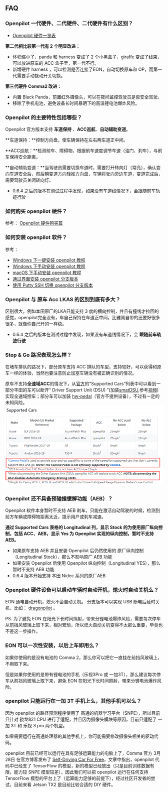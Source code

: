 ## FAQ

### Openpilot 一代硬件、二代硬件、二代硬件有什么区别？

* [Openpilot 硬件一览表](/cn/hardwares.md)

**第二代相比较第一代有 2 个明显改进：**

- 体积缩小了，panda 和 harness 变成了 2 个小黑盒子，giraffe 变成了线束，可以放进原车的 ACC 盒子里，第一代不行。
- 新增硬件 harness ，可以检测是否连接了EON，自动切换原车和 OP，而第一代需要手动拨动开关切换。

**第三代硬件 Comma2 改进：**

- 内置 Black Panda，前置红外摄像头，可以在夜间监控驾驶员是否安全驾驶。
- 移除了手机电池，避免设备长时间暴晒下的高温锂电池爆炸风险。


### Openpilot 的主要特性包括哪些？

Openpilot 官方版本支持 **车道保持** 、**ACC巡航**、**自动辅助变道**。

**车道保持：**控制方向盘，使车辆保持在左右两车道正中间。

**ACC巡航：**检测前车、障碍物，根据前车速度调节车速（油门、刹车），与前车保持安全距离。

**自动辅助变道：**当驾驶员需要切换车道时，需要打开转向灯（常亮），确认变向车道安全后，然后朝变道方向轻推方向盘，车辆将驶向旁边车道，变道完成后，需要驾驶员关闭转向灯。

* 0.6.4 之后的版本在测试过程中发现，如果没有车道线情况下，会跟随前车轨迹行驶


### 如何购买 openpilot 硬件？

参考： [Openpilot 硬件购买篇](cn/how_to_buy_openpilot.md)


### 如何安装 openpilot 软件？

参考：


- [Windows 下一键安装 openpilot 教程](cn/how_to_flash_openpilot_on_windows.md)
- [Windows 下手动安装 openpilot 教程](cn/how_to_flash_openpilot_on_windows_step_by_step.md)
- [macOS 下手动安装 openpilot 教程](cn/how_to_flash_openpilot_on_mac.md)
- [通过界面安装 openpilot 分支版本](cn/how_to_change_openpilot_fork_via_ui.md)
- [使用 Putty SSH 切换 openpilot 分支版本](cn/how_to_change_openpilot_fork_on_windows.md)




### Openpilot 与 原车 Acc LKAS 的区别到底有多大？

区别很大，例如本田原厂的LKA只能支持 3 度的横向控制，并且有撞线才拉回的感觉，openpilot完全没有，车自己保持在车道正中间，比雅阁自带的还要好很多很多，就像你自己开的一样稳。

* 0.6.4 之后的版本在测试过程中发现，如果没有车道线情况下，会 **跟随前车轨迹行驶**


### Stop & Go 路况表现怎么样？

在堵车排队的路况下，部分原车支持 ACC 排队的车型，支持较好，可以获得和原车一样的体验，当然也要注意防止加塞车辆没有被正确识别的情况。

原车不支持**全速域ACC**的情况下，从[官方](https://github.com/commaai/openpilot)的“Supported Cars”列表中可以看到一部分丰田的车可以断开“ Driver Support Unit (DSU) ”(加装[smatDSU](https://github.com/wocsor/panda/tree/smart_dsu),参考[视频](https://www.bilibili.com/video/BV1wC4y187Gq))实现全速域控车；部分车可以加装 [hw-pedal](https://github.com/commaai/neo/tree/master/pedal)（官方不提供设备），不过有一定的未知风险。![sng-dsu](../files/FAQ/sng-dsu.png)


### Openpilot 还不具备预碰撞缓解功能（AEB）？

Openpilot 软件本身暂时不支持 AEB 刹车，只能在激活自动驾驶的时候，检测到前方车辆或障碍物距离太近，提示用户或刹车减速。


**通过 Supported Cars 表格的 Longitudinal 列，显示 Stock 的为使用原厂纵向控制，包括 ACC、AEB，显示 Yes 为 Openpilot 实现的纵向控制，暂时不支持 AEB。**


* 如果原车支持 AEB 并且安装 Openpilot 后仍然使用的 原厂纵向控制（Longitudinal Stock），那么不影响原厂 AEB 功能
* 如果安装 Openpilot 后使用 Openpilot 纵向控制（Longitudinal YES），那么暂时不支持 AEB 功能
* 0.6.4 版本开始支持 本田 Nidec 系列的原厂AEB

### Openpilot 硬件设备可以启动车辆时自动开机，熄火时自动关机么？

EON 通电自动开机，熄火不会自动关机。
分支版本可以实现 USB 断电后延时关机，比如： [dragonpilot](https://github.com/dragonpilot-community/dragonpilot) 。

PS. 为了避免 EON 在阳光下长时间照射，带来分锂电池爆炸风险，需要每次停车从前挡风玻璃上取下来，相对繁琐，所以熄火自动关机变得不太那么重要，毕竟也不差这一步操作。


### EON 可以一次性安装，以后上车即用么？

如果你使用的是没有电池的 Comma 2，那么你可以把它一直挂在前挡风玻璃上，不用取下来。

但是如果你使用的是带有锂电池的手机（乐视3Pro 或 一加3T），那么建议每次停车从前挡风玻璃上取下来，避免 EON 在阳光下长时间照射，带来分锂电池爆炸风险。


### openpilot 只能运行在一加 3T 手机上么，其他手机可以么？

因为 openpilot 的路径预测程序使用了 高通的机器学习平台（SNPE），所以目前只针对 骁龙821 CPU 进行了适配，并且因为摄像头模块等原因，目前只适配了 一加 3T 和 乐视 3 pro 两个机型。

如果需要运行在高通处理器的其他手机上，你可能需要修改摄像头相关的驱动代码。

openpilot 目前已经可以运行在具有足够运算能力的电脑上了，Comma 官方 3月28日 在官方博客发布了 [Self-Driving Car For Free](https://medium.com/@comma_ai/self-driving-car-for-free-82e871fe0587)，文章中指出，openpilot 代码中已经支了 TensorFlow 的模型，新的模型已经放出（只是目前训练数据有限，能力较 SNPE 模型较差），因此我们可以把 openpilot 运行在任何支持 TensorFlow 模型的平台上了（运算能力足够的前提下），经过社区开发者的尝试，目前来看 Jetson TX2 是目前比较合适的 DIY 硬件。

